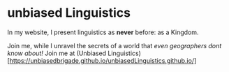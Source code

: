 # unbiased Linguistics
In my website, I present linguistics as __never__ before: as a Kingdom. 

Join me, while I unravel the secrets of a world that *even geographers dont know about!*
Join me at (Unbiased Linguistics)[https://unbiasedbrigade.github.io/unbiasedLinguistics.github.io/]
